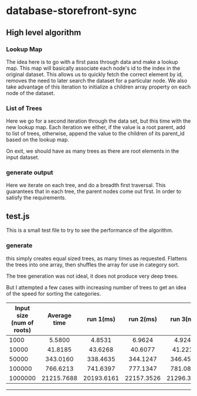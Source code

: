 # database-storefront-sync

## High level algorithm

### Lookup Map
The idea here is to go with a first pass through data and make a lookup map.
This map will basically associate each node's id to the index in the original dataset.
This allows us to quickly fetch the correct element by id, removes the need to later search the dataset for a particular node.
We also take advantage of this iteration to initialize a children array property on each node of the dataset.


### List of Trees
Here we go for a second iteration through the data set, but this time with the new lookup map.
Each iteration we either, if the value is a root parent, add to list of trees, otherwise, append the value to the children of its parent_id based on the lookup map. 

On exit, we should have as many trees as there are root elements in the input dataset.

### generate output
Here we iterate on each tree, and do a breadth first traversal. This guarantees that in each tree, the parent nodes come out first. In order to satisfy the requirements.


## test.js
This is a small test file to try to see the performance of the algorithm.

### generate
this simply creates equal sized trees, as many times as requested. 
Flattens the trees into one array, then shuffles the array for use in category sort.


The tree generation was not ideal, it does not produce very deep trees. 

But I attempted a few cases with increasing number of trees to get an idea of the speed for sorting the categories.

| Input size (num of roots)   | Average time  | run 1(ms)     | run 2(ms)     |  run 3(ms)    |
| --------------------------- |:-------------:|:-------------:|:-------------:|:-------------:|
|                       1000  |       5.5800  |       4.8531  |       6.9624  |       4.9247  |
|                      10000  |      41.8185  |      43.6268  |      40.6077  |      41.2211  |
|                      50000  |     343.0160  |     338.4635  |     344.1247  |     346.4598  |
|                     100000  |     766.6213  |     741.6397  |     777.1347  |     781.0896  |
|                    1000000  |   21215.7688  |   20193.6161  |   22157.3526  |   21296.3377  |
-----------------------------------------------------------------------------------------------


